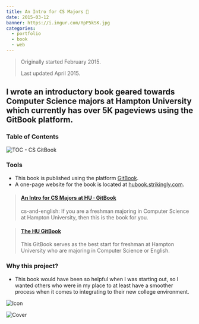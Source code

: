 ```yaml
---
title: An Intro for CS Majors 📘
date: 2015-03-12
banner: https://i.imgur.com/YpP5kSK.jpg
categories:
  - portfolio
  - book
  - web
---
```


> Originally started February 2015.
>
> Last updated April 2015.

## I wrote an introductory book geared towards Computer Science majors at Hampton University which currently has over 5K pageviews using the GitBook platform.

### **Table of Contents**

![TOC - CS GitBook](https://fvcproductions.files.wordpress.com/2015/03/screenshot-2015-04-18-10-54-50.png)

### Tools

* This book is published using the platform [GitBook](//bit.ly/hu-book).
* A one-page website for the book is located at [hubook.strikingly.com](//hubook.strikingly.com/).

<blockquote class="embedly-card"><h4><a href="https://bit.ly/hu-book">An Intro for CS Majors at HU · GitBook</a></h4><p>cs-and-english: If you are a freshman majoring in Computer Science at Hampton University, then this is the book for you.</p></blockquote>
<script async src="//cdn.embedly.com/widgets/platform.js" charset="UTF-8"></script>

<blockquote class="embedly-card"><h4><a href="https://hubook.strikingly.com/">The HU GitBook</a></h4><p>This GitBook serves as the best start for freshman at Hampton University who are majoring in Computer Science or English.</p></blockquote>
<script async src="//cdn.embedly.com/widgets/platform.js" charset="UTF-8"></script>

### Why this project?

* This book would have been so helpful when I was starting out, so I wanted others who were in my place to at least have a smoother process when it comes to integrating to their new college environment.

![Icon](https://i.imgur.com/kENWuAq.jpg)

![Cover](https://i.imgur.com/YpP5kSK.jpg)
